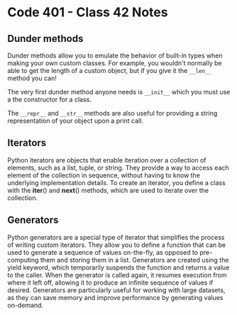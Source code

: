 # Code 401 - Class 42 Notes

## Dunder methods

Dunder methods allow you to emulate the behavior of built-in types when making your own custom classes. For example, you wouldn't normally be able to get the length of a custom object, but if you give it the `__len__` method you can!

The very first dunder method anyone needs is `__init__` which you must use a the constructor for a class.

The `__repr__` and `__str__` methods are also useful for providing a string representation of your object upon a print call.

## Iterators 

Python iterators are objects that enable iteration over a collection of elements, such as a list, tuple, or string. They provide a way to access each element of the collection in sequence, without having to know the underlying implementation details. To create an iterator, you define a class with the __iter__() and __next__() methods, which are used to iterate over the collection.

## Generators

Python generators are a special type of iterator that simplifies the process of writing custom iterators. They allow you to define a function that can be used to generate a sequence of values on-the-fly, as opposed to pre-computing them and storing them in a list. Generators are created using the yield keyword, which temporarily suspends the function and returns a value to the caller. When the generator is called again, it resumes execution from where it left off, allowing it to produce an infinite sequence of values if desired. Generators are particularly useful for working with large datasets, as they can save memory and improve performance by generating values on-demand.
